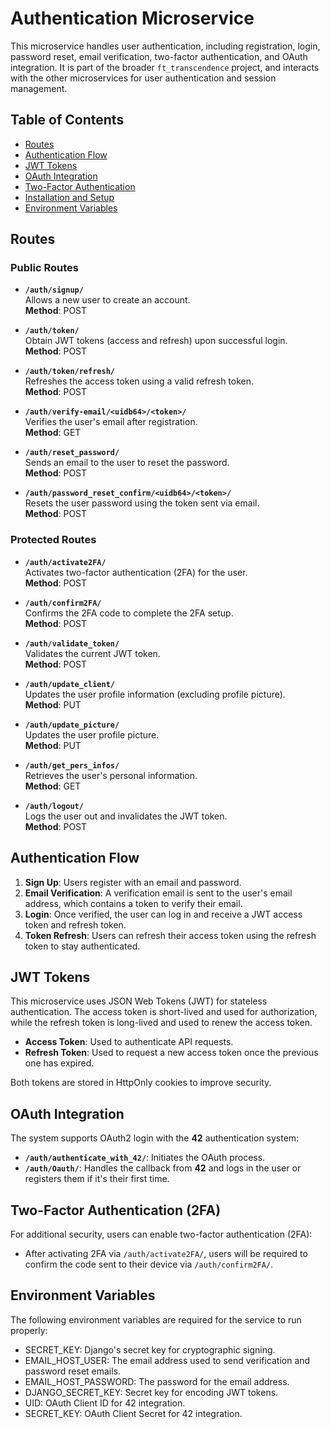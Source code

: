 # Authentication Microservice

This microservice handles user authentication, including registration, login, password reset, email verification, two-factor authentication, and OAuth integration. It is part of the broader `ft_transcendence` project, and interacts with the other microservices for user authentication and session management.

## Table of Contents

- [Routes](#routes)
- [Authentication Flow](#authentication-flow)
- [JWT Tokens](#jwt-tokens)
- [OAuth Integration](#oauth-integration)
- [Two-Factor Authentication](#two-factor-authentication)
- [Installation and Setup](#installation-and-setup)
- [Environment Variables](#environment-variables)

## Routes

### Public Routes

- **`/auth/signup/`**  
  Allows a new user to create an account.  
  **Method**: POST

- **`/auth/token/`**  
  Obtain JWT tokens (access and refresh) upon successful login.  
  **Method**: POST

- **`/auth/token/refresh/`**  
  Refreshes the access token using a valid refresh token.  
  **Method**: POST

- **`/auth/verify-email/<uidb64>/<token>/`**  
  Verifies the user's email after registration.  
  **Method**: GET

- **`/auth/reset_password/`**  
  Sends an email to the user to reset the password.  
  **Method**: POST

- **`/auth/password_reset_confirm/<uidb64>/<token>/`**  
  Resets the user password using the token sent via email.  
  **Method**: POST

### Protected Routes

- **`/auth/activate2FA/`**  
  Activates two-factor authentication (2FA) for the user.  
  **Method**: POST

- **`/auth/confirm2FA/`**  
  Confirms the 2FA code to complete the 2FA setup.  
  **Method**: POST

- **`/auth/validate_token/`**  
  Validates the current JWT token.  
  **Method**: POST

- **`/auth/update_client/`**  
  Updates the user profile information (excluding profile picture).  
  **Method**: PUT

- **`/auth/update_picture/`**  
  Updates the user profile picture.  
  **Method**: PUT

- **`/auth/get_pers_infos/`**  
  Retrieves the user's personal information.  
  **Method**: GET

- **`/auth/logout/`**  
  Logs the user out and invalidates the JWT token.  
  **Method**: POST

## Authentication Flow

1. **Sign Up**: Users register with an email and password.
2. **Email Verification**: A verification email is sent to the user's email address, which contains a token to verify their email.
3. **Login**: Once verified, the user can log in and receive a JWT access token and refresh token.
4. **Token Refresh**: Users can refresh their access token using the refresh token to stay authenticated.

## JWT Tokens

This microservice uses JSON Web Tokens (JWT) for stateless authentication. The access token is short-lived and used for authorization, while the refresh token is long-lived and used to renew the access token.

- **Access Token**: Used to authenticate API requests.
- **Refresh Token**: Used to request a new access token once the previous one has expired.

Both tokens are stored in HttpOnly cookies to improve security.

## OAuth Integration

The system supports OAuth2 login with the **42** authentication system:
- **`/auth/authenticate_with_42/`**: Initiates the OAuth process.
- **`/auth/Oauth/`**: Handles the callback from **42** and logs in the user or registers them if it's their first time.

## Two-Factor Authentication (2FA)

For additional security, users can enable two-factor authentication (2FA):
- After activating 2FA via `/auth/activate2FA/`, users will be required to confirm the code sent to their device via `/auth/confirm2FA/`.

## Environment Variables

The following environment variables are required for the service to run properly:

- SECRET_KEY: Django's secret key for cryptographic signing.
- EMAIL_HOST_USER: The email address used to send verification and password reset emails.
- EMAIL_HOST_PASSWORD: The password for the email address.
- DJANGO_SECRET_KEY: Secret key for encoding JWT tokens.
- UID: OAuth Client ID for 42 integration.
- SECRET_KEY: OAuth Client Secret for 42 integration.
